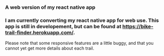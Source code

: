 ### A web version of my react native app

### I am currently converting my react native app for web use. This app is still in developement, but can be found at https://bike-trail-finder.herokuapp.com/.

Please note that some responsive features are a little buggy, and that you cannot yet get more details about each trail.
